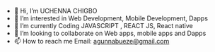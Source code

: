 - 👋 Hi, I’m UCHENNA CHIGBO 
- 👀 I’m interested in Web Development, Mobile Development, Dapps
- 🌱 I’m currently Coding JAVASCRIPT , REACT JS, React native
- 💞️ I’m looking to collaborate on Web apps, mobile apps and Dapps
- 📫 How to reach me Email: agunnabueze@gmail.com

<!---
AGUNNA/AGUNNA is a ✨ special ✨ repository because its `README.md` (this file) appears on your GitHub profile.
You can click the Preview link to take a look at your changes.
--->
